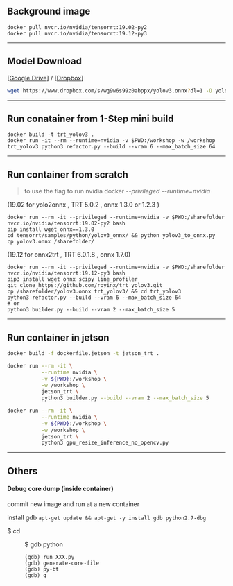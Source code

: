## Background image
``` shell
docker pull nvcr.io/nvidia/tensorrt:19.02-py2
docker pull nvcr.io/nvidia/tensorrt:19.12-py3
```
-------------------------------------------------

## Model Download
[[Google Drive](https://drive.google.com/file/d/1r-T-x3-cmEZiPjfy4yW5lVUB5BWU4C5r/view?usp=sharing)]  /  [[Dropbox](https://www.dropbox.com/s/wg9w6s99z0abppx/yolov3.onnx?dl=0)]

```bash
wget https://www.dropbox.com/s/wg9w6s99z0abppx/yolov3.onnx?dl=1 -O yolov3.onnx
```
-------------------------------------------------

## Run conatainer from 1-Step mini build
```shell
docker build -t trt_yolov3 .
docker run -it --rm --runtime=nvidia -v $PWD:/workshop -w /workshop trt_yolov3 python3 refactor.py --build --vram 6 --max_batch_size 64
```

-------------------------------------------------

## Run container from scratch

> to use the flag to run nvidia docker *--privileged --runtime=nvidia* 

(19.02 for yolo2onnx , TRT 5.0.2 ,  onnx 1.3.0 or 1.2.3 )
```shell
docker run --rm -it --privileged --runtime=nvidia -v $PWD:/sharefolder nvcr.io/nvidia/tensorrt:19.02-py2 bash
pip install wget onnx==1.3.0 
cd tensorrt/samples/python/yolov3_onnx/ && python yolov3_to_onnx.py
cp yolov3.onnx /sharefolder/
```

(19.12 for onnx2trt , TRT 6.0.1.8 , onnx 1.7.0)
```shell
docker run --rm -it --privileged --runtime=nvidia -v $PWD:/sharefolder nvcr.io/nvidia/tensorrt:19.12-py3 bash
pip3 install wget onnx scipy line_profiler
git clone https://github.com/royinx/trt_yolov3.git
cp /sharefolder/yolov3.onnx trt_yolov3/ && cd trt_yolov3
python3 refactor.py --build --vram 6 --max_batch_size 64  
# or 
python3 builder.py --build --vram 2 --max_batch_size 5
```

-------------------------------------------------

## Run container in jetson
```bash
docker build -f dockerfile.jetson -t jetson_trt . 

docker run --rm -it \
           --runtime nvidia \
           -v ${PWD}:/workshop \
           -w /workshop \
           jetson_trt \
           python3 builder.py --build --vram 2 --max_batch_size 5

docker run --rm -it \
           --runtime nvidia \
           -v ${PWD}:/workshop \
           -w /workshop \
           jetson_trt \
           python3 gpu_resize_inference_no_opencv.py
```


-------------------------------------------------


## Others 

#### Debug core dump (inside container)

commit new image and run at a new container 

install gdb  `apt-get update && apt-get -y install gdb python2.7-dbg`


$ cd <DIR>
$ gdb python

```
(gdb) run XXX.py
(gdb) generate-core-file
(gdb) py-bt
(gdb) q
```